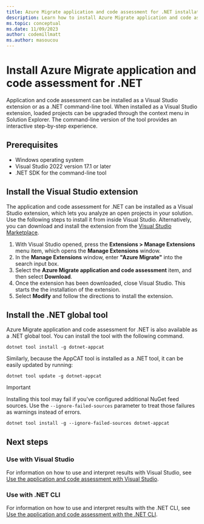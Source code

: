 ```yaml
---
title: Azure Migrate application and code assessment for .NET installation
description: Learn how to install Azure Migrate application and code assessment for .NET
ms.topic: conceptual
ms.date: 11/09/2023
author: codemillmatt
ms.author: masoucou
---
```


# Install Azure Migrate application and code assessment for .NET

Application and code assessment can be installed as a Visual Studio extension or as a .NET command-line tool. When installed as a Visual Studio extension, loaded projects can be upgraded through the context menu in Solution Explorer. The command-line version of the tool provides an interactive step-by-step experience.

## Prerequisites

- Windows operating system
- Visual Studio 2022 version 17.1 or later
- .NET SDK for the command-line tool

## Install the Visual Studio extension

The application and code assessment for .NET can be installed as a Visual Studio extension, which lets you analyze an open projects in your solution. Use the following steps to install it from inside Visual Studio. Alternatively, you can download and install the extension from the [Visual Studio Marketplace](https://marketplace.visualstudio.com/items?itemName=ms-dotnettools.azureappcat).

  1. With Visual Studio opened, press the **Extensions > Manage Extensions** menu item, which opens the **Manage Extensions** window.
  2. In the **Manage Extensions** window, enter **"Azure Migrate"** into the search input box.
  3. Select the **Azure Migrate application and code assessment** item, and then select **Download**.
  4. Once the extension has been downloaded, close Visual Studio. This starts the the installation of the extension.
  5. Select **Modify** and follow the directions to install the extension.

## Install the .NET global tool

Azure Migrate application and code assessment for .NET is also available as a .NET global tool. You can install the tool with the following command.

```dotnetcli
dotnet tool install -g dotnet-appcat
```

Similarly, because the AppCAT tool is installed as a .NET tool, it can be easily updated by running:

```dotnetcli
dotnet tool update -g dotnet-appcat
```

> [!IMPORTANT]
> Installing this tool may fail if you've configured additional NuGet feed sources. Use the `--ignore-failed-sources` parameter to treat those failures as warnings instead of errors.
>
> ```dotnetcli
> dotnet tool install -g --ignore-failed-sources dotnet-appcat
> ```

## Next steps

### Use with Visual Studio

For information on how to use and interpret results with Visual Studio, see [Use the application and code assessment with Visual Studio](visual-studio.md).

### Use with .NET CLI

For information on how to use and interpret results with the .NET CLI, see [Use the application and code assessment with the .NET CLI](dotnet-cli.md).
